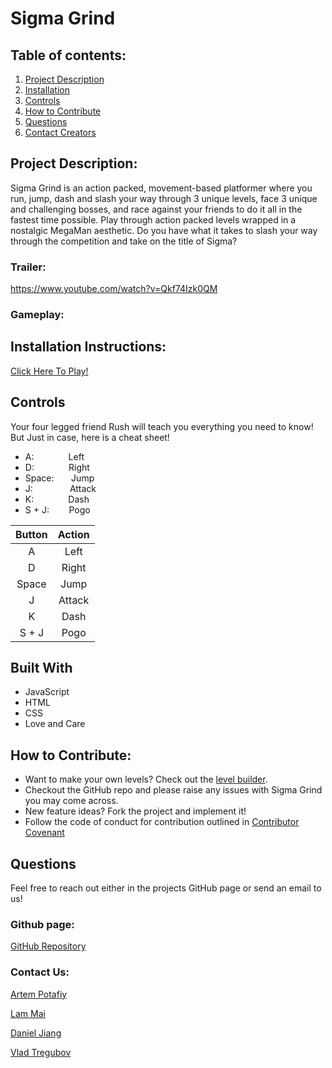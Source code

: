   # Sigma Grind
  
  ## Table of contents:
  1. [Project Description](#Project-Description)
  1. [Installation](#Installation-Instructions)
  1. [Controls](#Controls)
  1. [How to Contribute](#How-to-Contribute)
  1. [Questions](#Questions)
  1. [Contact Creators](#Contact-Us)

  ## Project Description:
Sigma Grind is an action packed, movement-based platformer where you run, jump, dash and slash your way through 3 unique levels, face 3 unique and challenging bosses, and race against your friends to do it all in the fastest time possible. Play through action packed levels wrapped in a nostalgic MegaMan aesthetic. Do you have what it takes to slash your way through the competition and take on the title of Sigma?



  ### Trailer:
https://www.youtube.com/watch?v=Qkf74Izk0QM
  ### Gameplay:
  <!-- ![Title Card](readme/title_card.png)
  ![Pogo](readme/pogo.png)
  ![Drills](readme/drills.png)\
  ![Sigma](readme/sigma.png); -->
  ## Installation Instructions:
  [Click Here To Play!](https://apotafiy.github.io/sigma-grind/)
  ## Controls
  Your four legged friend Rush will teach you everything you need to know! 
  But Just in case, here is a cheat sheet!
  * A:&nbsp;&nbsp;&nbsp;&nbsp;&nbsp;&nbsp;&nbsp;&nbsp;&nbsp;&nbsp;&nbsp;&nbsp;&nbsp;&nbsp;Left
  * D:&nbsp;&nbsp;&nbsp;&nbsp;&nbsp;&nbsp;&nbsp;&nbsp;&nbsp;&nbsp;&nbsp;&nbsp;&nbsp;&nbsp;Right
  * Space:&nbsp;&nbsp;&nbsp;&nbsp;&nbsp;&nbsp;&nbsp;Jump 
  * J:&nbsp;&nbsp;&nbsp;&nbsp;&nbsp;&nbsp;&nbsp;&nbsp;&nbsp;&nbsp;&nbsp;&nbsp;&nbsp;&nbsp;&nbsp;Attack
  * K:&nbsp;&nbsp;&nbsp;&nbsp;&nbsp;&nbsp;&nbsp;&nbsp;&nbsp;&nbsp;&nbsp;&nbsp;&nbsp;&nbsp;Dash
  * S + J:&nbsp;&nbsp;&nbsp;&nbsp;&nbsp;&nbsp;&nbsp;&nbsp;Pogo

| Button        |Action     |
|    :----:     |          :---: |
| A             | Left    |
| D             |Right      |
| Space         | Jump      |
| J             | Attack     |
| K             | Dash   
| S + J         | Pogo     |

  ## Built With
  * JavaScript
  * HTML
  * CSS
  * Love and Care
  ## How to Contribute:
  * Want to make your own levels? Check out the [level builder](https://github.com/treguv/sigma-grind-level-builder).
  * Checkout the GitHub repo and please raise any issues with Sigma Grind you may come across.
  * New feature ideas? Fork the project and implement it!
  * Follow the code of conduct for contribution outlined in [Contributor Covenant](https://www.contributor-covenant.org/) 

  ## Questions
  Feel free to reach out either in the projects GitHub page or send an email to us!
  ### Github page:
  [GitHub Repository](https://github.com/apotafiy/sigma-grind)
  ### Contact Us:
   [Artem Potafiy](https://github.com/apotafiy)

  [Lam Mai](https://github.com/lammai)

  [Daniel Jiang](https://github.com/imdanieljiang)

  [Vlad Tregubov](https://github.com/treguv)